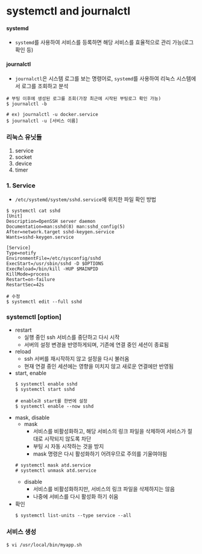 # systemctl and journalctl
#### systemd
- `systemd`를 사용하여 서비스를 등록하면 해당 서비스를 효율적으로 관리 가능(로그 확인 등)
#### journalctl
- `journalctl`은 시스템 로그를 보는 명령어로, `systemd`를 사용하여 리눅스 시스템에서 로그를 조회하고 분석
```
# 부팅 이후에 생성된 로그를 조회(가장 최근에 시작된 부팅로그 확인 가능)
$ journalctl -b

# ex) journalctl -u docker.service
$ journalctl -u [서비스 이름]
```

### 리눅스 유닛들 
1. service
2. socket
3. device
4. timer

### 1. Service
- `/etc/systemd/system/sshd.service`에 위치한 파일 확인 방법
```
$ systemctl cat sshd
[Unit]
Description=OpenSSH server daemon
Documentation=man:sshd(8) man:sshd_config(5)
After=network.target sshd-keygen.service
Wants=sshd-keygen.service

[Service]
Type=notify
EnvironmentFile=/etc/sysconfig/sshd
ExecStart=/usr/sbin/sshd -D $OPTIONS
ExecReload=/bin/kill -HUP $MAINPID
KillMode=process
Restart=on-failure
RestartSec=42s

# 수정
$ systemctl edit --full sshd
```
### systemctl [option]
- restart
  - 실행 중인 ssh 서비스를 중단하고 다시 시작
  - 서버의 설정 변경을 반영하게되며, 기존에 연결 중인 세션이 종료됨
- reload
  - ssh 서버를 재시작하지 않고 설정을 다시 불러옴
  - 현재 연결 중인 세션에는 영향을 미치지 않고 새로운 연결에만 반영됨
- start, enable
  ```
  $ systemctl enable sshd
  $ systemctl start sshd

  # enable과 start를 한번에 설정
  $ systemctl enable --now sshd
  ```
- mask, disable
  - mask
    - 서비스를 비활성화하고, 해당 서비스의 링크 파일을 삭제하여 서비스가 절대로 시작되지 않도록 차단
    - 부팅 시 자동 시작하는 것을 방지
    - mask 명령은 다시 활성화하기 어려우므로 주의를 기울여야됨
  ```
  # systemctl mask atd.service
  # systemctl unmask atd.service
  ```
  - disable
    - 서비스를 비활성화하지만, 서비스의 링크 파일을 삭제하지는 않음
    - 나중에 서비스를 다시 활성화 하기 쉬움
- 확인
  ```
  $ systemctl list-units --type service --all
  ```
### 서비스 생성
```
$ vi /usr/local/bin/myapp.sh
```
